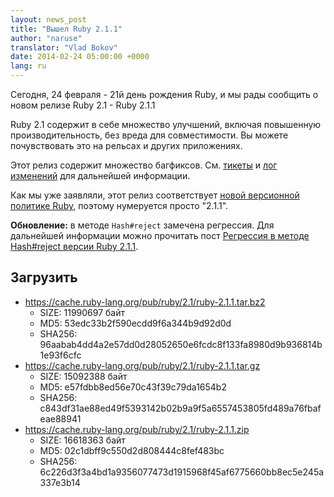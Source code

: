```yaml
---
layout: news_post
title: "Вышел Ruby 2.1.1"
author: "naruse"
translator: "Vlad Bokov"
date: 2014-02-24 05:00:00 +0000
lang: ru
---
```


Сегодня, 24 февраля - 21й день рождения Ruby, и мы рады сообщить о новом релизе Ruby 2.1 - Ruby 2.1.1

Ruby 2.1 содержит в себе множество улучшений, включая повышенную производительность,
без вреда для совместимости. Вы можете почувствовать это на рельсах и других приложениях.

Этот релиз содержит множество багфиксов.
См. [тикеты](https://bugs.ruby-lang.org/projects/ruby-21/issues?set_filter=1&amp;status_id=5)
и [лог изменений](http://svn.ruby-lang.org/repos/ruby/tags/v2_1_1/ChangeLog) для дальнейшей информации.

Как мы уже заявляли, этот релиз соответствует [новой версионной политике Ruby](https://www.ruby-lang.org/en/news/2013/12/21/ruby-version-policy-changes-with-2-1-0/),
поэтому нумеруется просто "2.1.1".

**Обновление:** в методе `Hash#reject` замечена регрессия. Для дальнейшей информации можно прочитать пост
[Регрессия в методе Hash#reject версии Ruby 2.1.1](https://www.ruby-lang.org/ru/news/2014/03/10/regression-of-hash-reject-in-ruby-2-1-1/).

## Загрузить

* <https://cache.ruby-lang.org/pub/ruby/2.1/ruby-2.1.1.tar.bz2>
  * SIZE:   11990697 байт
  * MD5:    53edc33b2f590ecdd9f6a344b9d92d0d
  * SHA256: 96aabab4dd4a2e57dd0d28052650e6fcdc8f133fa8980d9b936814b1e93f6cfc
* <https://cache.ruby-lang.org/pub/ruby/2.1/ruby-2.1.1.tar.gz>
  * SIZE:   15092388 байт
  * MD5:    e57fdbb8ed56e70c43f39c79da1654b2
  * SHA256: c843df31ae88ed49f5393142b02b9a9f5a6557453805fd489a76fbafeae88941
* <https://cache.ruby-lang.org/pub/ruby/2.1/ruby-2.1.1.zip>
  * SIZE:   16618363 байт
  * MD5:    02c1dbff9c550d2d808444c8fef483bc
  * SHA256: 6c226d3f3a4bd1a9356077473d1915968f45af6775660bb8ec5e245a337e3b14
